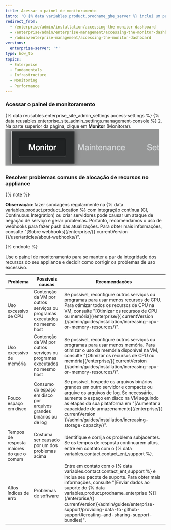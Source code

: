 ```yaml
---
title: Acessar o painel de monitoramento
intro: 'O {% data variables.product.prodname_ghe_server %} inclui um painel de monitoramento baseado na web que exibe os dados de histórico do seu appliance do {% data variables.product.prodname_ghe_server %}, como uso de CPU e armazenamento, tempos de resposta de aplicativos e autenticação, e informações gerais sobre a integridade do sistema.'
redirect_from:
  - /enterprise/admin/installation/accessing-the-monitor-dashboard
  - /enterprise/admin/enterprise-management/accessing-the-monitor-dashboard
  - /admin/enterprise-management/accessing-the-monitor-dashboard
versions:
  enterprise-server: '*'
type: how_to
topics:
  - Enterprise
  - Fundamentals
  - Infrastructure
  - Monitoring
  - Performance
---
```


### Acessar o painel de monitoramento

{% data reusables.enterprise_site_admin_settings.access-settings %}
{% data reusables.enterprise_site_admin_settings.management-console %}
2. Na parte superior da página, clique em **Monitor** (Monitorar). ![Link para o Painel de monitoramento ](/assets/images/enterprise/management-console/monitor-dash-link.png)

### Resolver problemas comuns de alocação de recursos no appliance

{% note %}

**Observação**: fazer sondagens regularmente na {% data variables.product.product_location %} com integração contínua (CI, Continuous Integration) ou criar servidores pode causar um ataque de negação de serviço e gerar problemas. Portanto, recomendamos o uso de webhooks para fazer push das atualizações. Para obter mais informações, consulte "[Sobre webhooks](/enterprise/{{ currentVersion }}/user/articles/about-webhooks/)".

{% endnote %}

Use o painel de monitoramento para se manter a par da integridade dos recursos do seu appliance e decidir como corrigir os problemas de uso excessivo.

| Problema                                  | Possíveis causas                                                          | Recomendações                                                                                                                                                                                                                                                                                                                                                           |
| ----------------------------------------- | ------------------------------------------------------------------------- | ----------------------------------------------------------------------------------------------------------------------------------------------------------------------------------------------------------------------------------------------------------------------------------------------------------------------------------------------------------------------- |
| Uso excessivo de CPU                      | Contenção da VM por outros serviços ou programas executados no mesmo host | Se possível, reconfigure outros serviços ou programas para usar menos recursos de CPU. Para otimizar todos os recursos de CPU na VM, consulte "[Otimizar os recursos de CPU ou memória](/enterprise/{{ currentVersion }}/admin/guides/installation/increasing-cpu-or-memory-resources/)".                                                                               |
| Uso excessivo de memória                  | Contenção da VM por outros serviços ou programas executados no mesmo host | Se possível, reconfigure outros serviços ou programas para usar menos memória. Para otimizar o uso da memória disponível na VM, consulte "[Otimizar os recursos de CPU ou memória](/enterprise/{{ currentVersion }}/admin/guides/installation/increasing-cpu-or-memory-resources/)".                                                                                    |
| Pouco espaço em disco                     | Consumo do espaço em disco por arquivos grandes binários ou de log        | Se possível, hospede os arquivos binários grandes em outro servidor e compacte ou arquive os arquivos de log. Se necessário, aumente o espaço em disco na VM seguindo as etapas da sua plataforma em "[Aumentar a capacidade de armazenamento](/enterprise/{{ currentVersion }}/admin/guides/installation/increasing-storage-capacity/)".                               |
| Tempos de resposta maiores do que o comum | Costuma ser causado por um dos problemas acima                            | Identifique e corrija os problema subjacentes. Se os tempos de resposta continuarem altos, entre em contato com o {% data variables.contact.contact_ent_support %}.                                                                                                                                                                                                   |
| Altos índices de erro                     | Problemas de software                                                     | Entre em contato com o {% data variables.contact.contact_ent_support %} e inclua seu pacote de suporte. Para obter mais informações, consulte "[Enviar dados ao suporte do {% data variables.product.prodname_enterprise %}](/enterprise/{{ currentVersion}}/admin/guides/enterprise-support/providing-data-to-github-support#creating-and-sharing-support-bundles)". |
